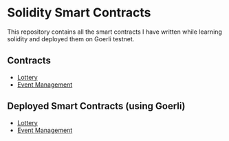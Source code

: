 # Solidity Smart Contracts

This repository contains all the smart contracts I have written while learning solidity and deployed them on Goerli testnet.

## Contracts

- [Lottery](https://github.com/uday03meh/smart-contracts/blob/main/Lottery.sol)
- [Event Management](https://github.com/uday03meh/smart-contracts/blob/main/Event%20Management.sol)


## Deployed Smart Contracts (using Goerli)

- [Lottery](https://goerli.etherscan.io/tx/0x378f0323ce6b04fef9b8b03ccdae0c2c07fc00f38a9deff85aabcf65590843aa)
- [Event Management](#)
